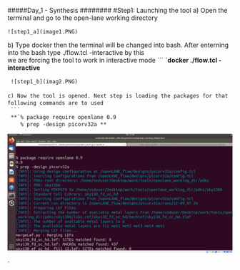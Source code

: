 #####Day_1 - Synthesis ########
#Step1: Launching the tool
 a) Open the terminal and go to the open-lane working directory
    
    ![step1_a](image1.PNG)
 
 b) Type docker then the terminal will be changed into bash. After enterning into the bash type ./flow.tcl -interactive by this  
    we are forcing the tool to work in interactive mode 
    ```
    **`docker
    ./flow.tcl -interactive**
   
   ```
    ![step1_b](imag2.PNG)
 
 c) Now the tool is opened. Next step is loading the packages for that following commands are to used
    ```
    **`% package require openlane 0.9
       % prep -design picorv32a **
   ```
   ![step1_c](image3.PNG)
   

`






[def]: /workspaces/NASSCOM_VSD_SOC_Program/day1_synthesis/image1.PNG
[def2]: day1_synthesis/image1.PNG